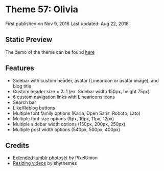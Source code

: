 # Theme 57: Olivia

First published on Nov 9, 2016
Last updated: Aug 22, 2018

## Static Preview

The demo of the theme can be found [here](https://shupreviews.tumblr.com/theme57)

## Features

* Sidebar with custom header, avatar (Linearicon or avatar image), and blog title
* Custom header size = 2: 1 (ex. Sidebar width 150px, height 75px)
* 6 custom navigation links with Linearicons icons
* Search bar
* Like/Reblog buttons
* Multiple font family options (Karla, Open Sans, Roboto, Lato)
* Multiple font size options (9px, 10px, 11px, 12px)
* Multiple sidebar width options (150px, 200px, 250px)
* Multiple post width options (540px, 500px, 400px)

## Credits

* [Extended tumblr photoset](https://github.com/PixelUnion/Extended-Tumblr-Photoset) by PixelUnion
* [Resizing videos](http://shythemes.tumblr.com/post/134536748863/tutorial-resizing-videos) by shythemes
